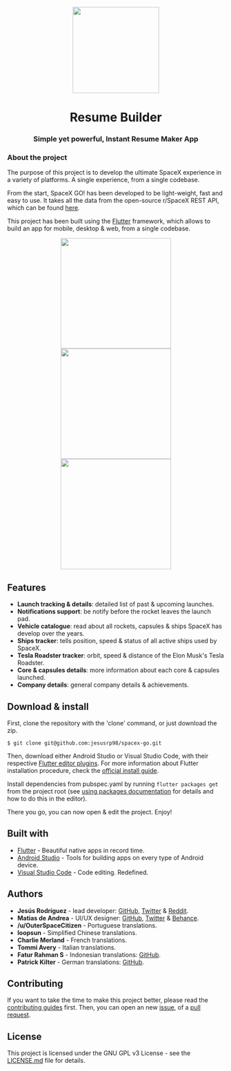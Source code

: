 <p align="center">
  <img src="https://raw.githubusercontent.com/jesusrp98/spacex-go/master/screenshots/icon.png" width="200">
</p>
<h1 align="center">Resume Builder</h1>
<h3 align="center">Simple yet powerful, Instant Resume Maker App</h3>

### About the project

The purpose of this project is to develop the ultimate SpaceX experience in a variety of platforms. A single experience, from a single codebase.

From the start, SpaceX GO! has been developed to be light-weight, fast and easy to use. It takes all the data from the open-source r/SpaceX REST API, which can be found [here](https://github.com/r-spacex/SpaceX-API).

This project has been built using the [Flutter](https://flutter.io/) framework, which allows to build an app for mobile, desktop & web, from a single codebase.

<p align="center">
  <img src="https://play.google.com/store/apps/details?id=com.app_kriti.InstantResumeMaker&hl=en_IN&gl=US" width="256" hspace="4">
  <img src="https://raw.githubusercontent.com/jesusrp98/spacex-go/master/screenshots/1.jpg" width="256" hspace="4">
  <img src="https://raw.githubusercontent.com/jesusrp98/spacex-go/master/screenshots/2.jpg" width="256" hspace="4">
</p>

## Features

- **Launch tracking & details**: detailed list of past & upcoming launches.
- **Notifications support**: be notify before the rocket leaves the launch pad.
- **Vehicle catalogue**: read about all rockets, capsules & ships SpaceX has develop over the years.
- **Ships tracker**: tells position, speed & status of all active ships used by SpaceX.
- **Tesla Roadster tracker**: orbit, speed & distance of the Elon Musk's Tesla Roadster.
- **Core & capsules details**: more information about each core & capsules launched.
- **Company details**: general company details & achievements.

## Download & install

First, clone the repository with the 'clone' command, or just download the zip.

```
$ git clone git@github.com:jesusrp98/spacex-go.git
```

Then, download either Android Studio or Visual Studio Code, with their respective [Flutter editor plugins](https://flutter.io/get-started/editor/). For more information about Flutter installation procedure, check the [official install guide](https://flutter.io/get-started/install/).

Install dependencies from pubspec.yaml by running `flutter packages get` from the project root (see [using packages documentation](https://flutter.io/using-packages/#adding-a-package-dependency-to-an-app) for details and how to do this in the editor).

There you go, you can now open & edit the project. Enjoy!

## Built with

- [Flutter](https://flutter.dev/) - Beautiful native apps in record time.
- [Android Studio](https://developer.android.com/studio/index.html/) - Tools for building apps on every type of Android device.
- [Visual Studio Code](https://code.visualstudio.com/) - Code editing. Redefined.

## Authors

- **Jesús Rodríguez** - lead developer: [GitHub](https://github.com/jesusrp98), [Twitter](https://twitter.com/jesusrp98) & [Reddit](https://www.reddit.com/user/jesusrp98).
- **Matias de Andrea** - UI/UX designer: [GitHub](https://github.com/deandreamatias), [Twitter](https://twitter.com/deandreamatias) & [Behance](https://www.behance.net/deandreamatias).
- **/u/OuterSpaceCitizen** - Portuguese translations.
- **loopsun** - Simplified Chinese translations.
- **Charlie Merland** - French translations.
- **Tommi Avery** - Italian translations.
- **Fatur Rahman S** - Indonesian translations: [GitHub](https://github.com/Dexalt142).
- **Patrick Kilter** - German translations: [GitHub](https://github.com/m0veax).

## Contributing

If you want to take the time to make this project better, please read the [contributing guides](https://github.com/jesusrp98/spacex-go/blob/master/CONTRIBUTING.md) first. Then, you can open an new [issue](https://github.com/jesusrp98/spacex-go/issues/new/choose), of a [pull request](https://github.com/jesusrp98/spacex-go/compare).

## License

This project is licensed under the GNU GPL v3 License - see the [LICENSE.md](LICENSE.md) file for details.
